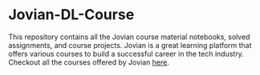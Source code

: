 # Jovian-DL-Course
This repository contains all the Jovian course material notebooks, solved assignments, and course projects. Jovian is a great learning platform that offers various courses to build a successful career in the tech industry. Checkout all the courses offered by Jovian [here](https://jovian.com/learn).
 
